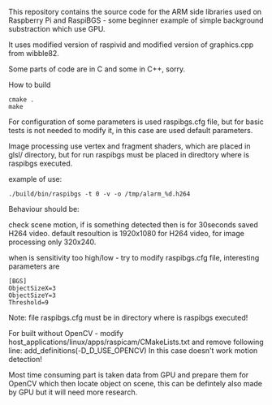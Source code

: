 This repository contains the source code for the ARM side libraries used on Raspberry Pi
and RaspiBGS - some beginner example of simple background substraction which use GPU.

It uses modified version of raspivid and modified version of graphics.cpp from wibble82.

Some parts of code are in C and some in C++, sorry.

How to build

	cmake .
	make
	

For configuration of some parameters is used raspibgs.cfg file, but for basic tests is not needed to modify it, in this case are
used default parameters.

Image processing use vertex and fragment shaders, which are placed in glsl/ directory, but for run raspibgs must be placed
in diredtory where is raspibgs executed.

example of use:

	./build/bin/raspibgs -t 0 -v -o /tmp/alarm_%d.h264

Behaviour should be:

check scene motion, if is something detected then is for 30seconds saved H264 video.
default resoultion is 1920x1080 for H264 video, for image processing only 320x240.
	
when is sensitivity too high/low - try to modify raspibgs.cfg file, interesting parameters are
	
	[BGS]
	ObjectSizeX=3
	ObjectSizeY=3
	Threshold=9
		
Note: file raspibgs.cfg must be in directory where is raspibgs executed!

For built without OpenCV - modify host_applications/linux/apps/raspicam/CMakeLists.txt and remove following line: add_definitions(-D_D_USE_OPENCV)
In this case doesn't work motion detection!

Most time consuming part is taken data from GPU and prepare them for OpenCV which then locate object on scene, this can be defintely also
made by GPU but it will need more research.



